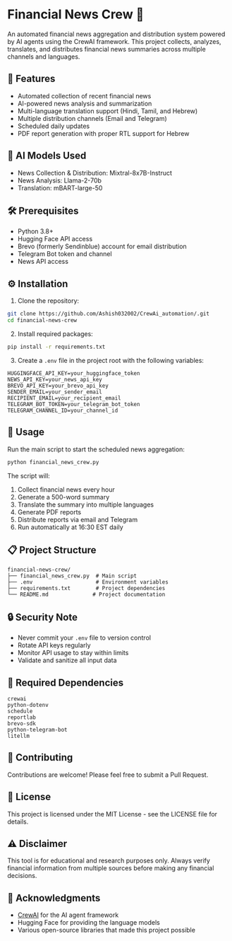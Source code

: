 # Financial News Crew 📰

An automated financial news aggregation and distribution system powered by AI agents using the CrewAI framework. This project collects, analyzes, translates, and distributes financial news summaries across multiple channels and languages.

## 🌟 Features

- Automated collection of recent financial news
- AI-powered news analysis and summarization
- Multi-language translation support (Hindi, Tamil, and Hebrew)
- Multiple distribution channels (Email and Telegram)
- Scheduled daily updates
- PDF report generation with proper RTL support for Hebrew

## 🤖 AI Models Used

- News Collection & Distribution: Mixtral-8x7B-Instruct
- News Analysis: Llama-2-70b
- Translation: mBART-large-50

## 🛠️ Prerequisites

- Python 3.8+
- Hugging Face API access
- Brevo (formerly Sendinblue) account for email distribution
- Telegram Bot token and channel
- News API access

## ⚙️ Installation

1. Clone the repository:
```bash
git clone https://github.com/Ashish032002/CrewAi_automation/.git
cd financial-news-crew
```

2. Install required packages:
```bash
pip install -r requirements.txt
```

3. Create a `.env` file in the project root with the following variables:
```env
HUGGINGFACE_API_KEY=your_huggingface_token
NEWS_API_KEY=your_news_api_key
BREVO_API_KEY=your_brevo_api_key
SENDER_EMAIL=your_sender_email
RECIPIENT_EMAIL=your_recipient_email
TELEGRAM_BOT_TOKEN=your_telegram_bot_token
TELEGRAM_CHANNEL_ID=your_channel_id
```

## 🚀 Usage

Run the main script to start the scheduled news aggregation:

```bash
python financial_news_crew.py
```

The script will:
1. Collect financial news every hour
2. Generate a 500-word summary
3. Translate the summary into multiple languages
4. Generate PDF reports
5. Distribute reports via email and Telegram
6. Run automatically at 16:30 EST daily

## 📋 Project Structure

```
financial-news-crew/
├── financial_news_crew.py  # Main script
├── .env                    # Environment variables
├── requirements.txt        # Project dependencies
└── README.md              # Project documentation
```

## 🔒 Security Note

- Never commit your `.env` file to version control
- Rotate API keys regularly
- Monitor API usage to stay within limits
- Validate and sanitize all input data

## 📝 Required Dependencies

```
crewai
python-dotenv
schedule
reportlab
brevo-sdk
python-telegram-bot
litellm
```

## 🤝 Contributing

Contributions are welcome! Please feel free to submit a Pull Request.

## 📄 License

This project is licensed under the MIT License - see the LICENSE file for details.

## ⚠️ Disclaimer

This tool is for educational and research purposes only. Always verify financial information from multiple sources before making any financial decisions.

## 🙏 Acknowledgments

- [CrewAI](https://github.com/joaomdmoura/crewAI) for the AI agent framework
- Hugging Face for providing the language models
- Various open-source libraries that made this project possible
